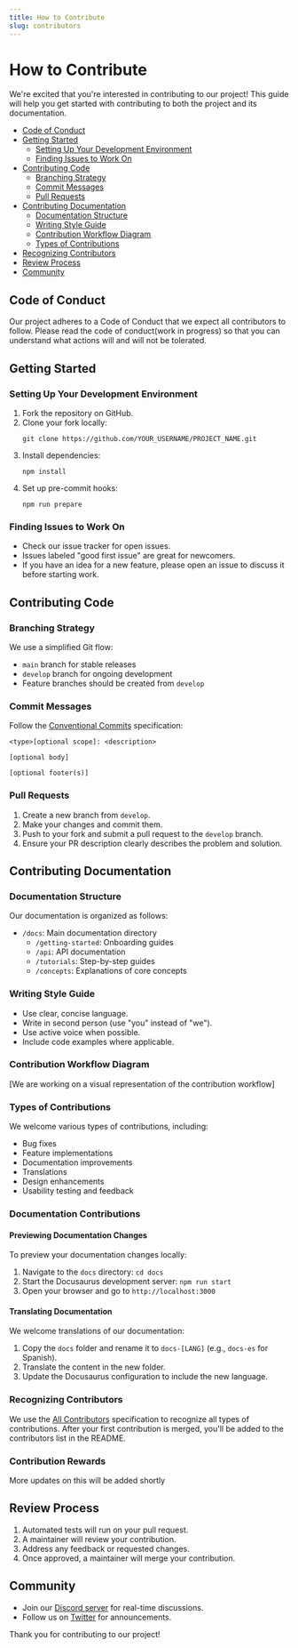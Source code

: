 ```yaml
---
title: How to Contribute
slug: contributors
---
```


<head>
  <title>Resources: How to Contribute</title>
  <meta name="description" content="Lorem ipsum dolor sit amet, consectetur adipiscing elit, sed do eiusmod tempor incididunt ut labore et dolore magna aliqua." />
</head>

# How to Contribute

We're excited that you're interested in contributing to our project! This guide will help you get started with contributing to both the project and its documentation.

- [Code of Conduct](#code-of-conduct)
- [Getting Started](#getting-started)
  - [Setting Up Your Development Environment](#setting-up-your-development-environment)
  - [Finding Issues to Work On](#finding-issues-to-work-on)
- [Contributing Code](#contributing-code)
  - [Branching Strategy](#branching-strategy)
  - [Commit Messages](#commit-messages)
  - [Pull Requests](#pull-requests)
- [Contributing Documentation](#contributing-documentation)
  - [Documentation Structure](#documentation-structure)
  - [Writing Style Guide](#writing-style-guide)
  - [Contribution Workflow Diagram](#contribution-workflow-diagram)
  - [Types of Contributions](#types-of-contributions)
- [Recognizing Contributors](#recognizing-contributors)
- [Review Process](#review-process)
- [Community](#community)

## Code of Conduct

Our project adheres to a Code of Conduct that we expect all contributors to follow. Please read the code of conduct(work in progress) so that you can understand what actions will and will not be tolerated.

## Getting Started

### Setting Up Your Development Environment

1. Fork the repository on GitHub.
2. Clone your fork locally:
   ```
   git clone https://github.com/YOUR_USERNAME/PROJECT_NAME.git
   ```
3. Install dependencies:
   ```
   npm install
   ```
4. Set up pre-commit hooks:
   ```
   npm run prepare
   ```

### Finding Issues to Work On

- Check our issue tracker for open issues.
- Issues labeled "good first issue" are great for newcomers.
- If you have an idea for a new feature, please open an issue to discuss it before starting work.

## Contributing Code

### Branching Strategy

We use a simplified Git flow:
- `main` branch for stable releases
- `develop` branch for ongoing development
- Feature branches should be created from `develop`

### Commit Messages

Follow the [Conventional Commits](https://www.conventionalcommits.org/) specification:

```
<type>[optional scope]: <description>

[optional body]

[optional footer(s)]
```

### Pull Requests

1. Create a new branch from `develop`.
2. Make your changes and commit them.
3. Push to your fork and submit a pull request to the `develop` branch.
4. Ensure your PR description clearly describes the problem and solution.

## Contributing Documentation

### Documentation Structure

Our documentation is organized as follows:
- `/docs`: Main documentation directory
  - `/getting-started`: Onboarding guides
  - `/api`: API documentation
  - `/tutorials`: Step-by-step guides
  - `/concepts`: Explanations of core concepts

### Writing Style Guide

- Use clear, concise language.
- Write in second person (use "you" instead of "we").
- Use active voice when possible.
- Include code examples where applicable.

### Contribution Workflow Diagram

[We are working on a visual representation of the contribution workflow]

### Types of Contributions

We welcome various types of contributions, including:

- Bug fixes
- Feature implementations
- Documentation improvements
- Translations
- Design enhancements
- Usability testing and feedback

### Documentation Contributions

#### Previewing Documentation Changes

To preview your documentation changes locally:

1. Navigate to the `docs` directory: `cd docs`
2. Start the Docusaurus development server: `npm run start`
3. Open your browser and go to `http://localhost:3000`

#### Translating Documentation

We welcome translations of our documentation:

1. Copy the `docs` folder and rename it to `docs-[LANG]` (e.g., `docs-es` for Spanish).
2. Translate the content in the new folder.
3. Update the Docusaurus configuration to include the new language.

### Recognizing Contributors

We use the [All Contributors](https://allcontributors.org/) specification to recognize all types of contributions. After your first contribution is merged, you'll be added to the contributors list in the README.

### Contribution Rewards

More updates on this will be added shortly
<!-- To show our appreciation, we offer the following rewards for significant contributions:
- Contributor of the Month recognition
- Exclusive project swag for major contributions
- Opportunities to speak at project-related events -->

## Review Process

1. Automated tests will run on your pull request.
2. A maintainer will review your contribution.
3. Address any feedback or requested changes.
4. Once approved, a maintainer will merge your contribution.

## Community

- Join our [Discord server](https://discord.gg/kadena) for real-time discussions. 
- Follow us on [Twitter](https://x.com/kadena_io) for announcements.

Thank you for contributing to our project!